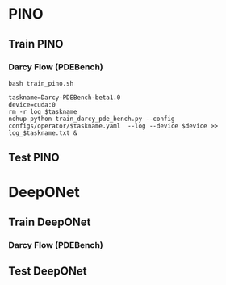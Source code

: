 # PINO

## Train PINO

### Darcy Flow (PDEBench)

`bash train_pino.sh`
```
taskname=Darcy-PDEBench-beta1.0
device=cuda:0
rm -r log_$taskname
nohup python train_darcy_pde_bench.py --config configs/operator/$taskname.yaml  --log --device $device >> log_$taskname.txt &
```

## Test PINO

# DeepONet

## Train DeepONet

### Darcy Flow (PDEBench)

## Test DeepONet
